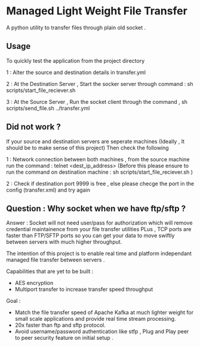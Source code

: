 # Managed Light Weight File Transfer
A python utility to transfer files through plain old socket . 

## Usage 

To quickly test the application from the project directory 

1 : Alter the source and destination details in transfer.yml 

2 : At the Destination Server , Start the socker server through command : sh scripts/start_file_reciever.sh

3 : At the Source Server , Run the socket client through the command , sh scripts/send_file.sh ../transfer.yml 

## Did not work ?
If your source and destination servers are seperate machines (Ideally , It should be to make sense of this project)
Then check the following 

1 : Network connection between both machines , from the source machine run the command : 
telnet <dest_ip_address> <port> 
(Before this please ensure to run the command on destination machine : sh scripts/start_file_reciever.sh )

2 : Check if destination port 9999 is free , else please checge the port in the config (transfer.xml) and try again

## Question : Why socket when we have ftp/sftp ?

Answer : Socket will not need user/pass for authorization which will remove credential maintainence from your file transfer utilities 
PLus , TCP ports are faster than FTP/SFTP ports so you can get your data to move swiftly between servers with much higher throughput.

The intention of this project is to enable real time and platform independant managed file transfer between servers .



Capabilities that are yet to be built :
- AES encryption
- Multiport transfer to increase transfer speed throughput 

Goal :
- Match the file transfer speed of Apache Kafka at much lighter weight for small scale applications and provide real time stream processing. 
- 20x faster than ftp and sftp protocol.
- Avoid username/password authentication like stfp , Plug and Play peer to peer security feature on initial setup .
